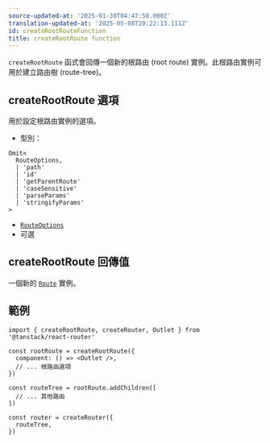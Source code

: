 ```yaml
---
source-updated-at: '2025-01-30T04:47:58.000Z'
translation-updated-at: '2025-05-08T20:22:13.111Z'
id: createRootRouteFunction
title: createRootRoute function
---
```


`createRootRoute` 函式會回傳一個新的根路由 (root route) 實例。此根路由實例可用於建立路由樹 (route-tree)。

## createRootRoute 選項

用於設定根路由實例的選項。

- 型別：

```tsx
Omit<
  RouteOptions,
  | 'path'
  | 'id'
  | 'getParentRoute'
  | 'caseSensitive'
  | 'parseParams'
  | 'stringifyParams'
>
```

- [`RouteOptions`](./RouteOptionsType.md)
- 可選

## createRootRoute 回傳值

一個新的 [`Route`](./RouteType.md) 實例。

## 範例

```tsx
import { createRootRoute, createRouter, Outlet } from '@tanstack/react-router'

const rootRoute = createRootRoute({
  component: () => <Outlet />,
  // ... 根路由選項
})

const routeTree = rootRoute.addChildren([
  // ... 其他路由
])

const router = createRouter({
  routeTree,
})
```
